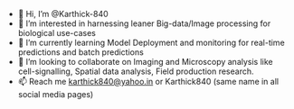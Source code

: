 - 👋 Hi, I’m @Karthick-840
- 👀 I’m interested in harnessing leaner Big-data/Image processing for biological use-cases
- 🌱 I’m currently learning Model Deployment and monitoring for real-time predictions and batch predictions 
- 💞️ I’m looking to collaborate on Imaging and Microscopy analysis like cell-signalling, Spatial data analysis, Field production research.
- 📫 Reach me karthick840@yahoo.in or Karthick840 (same name in all social media pages)

<!---
Karthick-840/Karthick-840 is a ✨ special ✨ repository because its `README.md` (this file) appears on your GitHub profile.
You can click the Preview link to take a look at your changes.
--->
